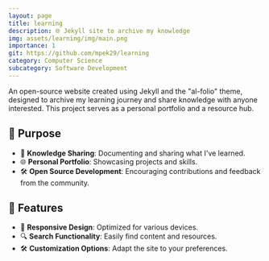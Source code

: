 ```yaml
---
layout: page
title: learning
description: 🌐 Jekyll site to archive my knowledge
img: assets/learning/img/main.png
importance: 1
git: https://github.com/mpek29/learning
category: Computer Science
subcategory: Software Development
---
```



An open-source website created using Jekyll and the "al-folio" theme, designed to archive my learning journey and share knowledge with anyone interested. This project serves as a personal portfolio and a resource hub.

## 🎯 Purpose

- 📖 **Knowledge Sharing**: Documenting and sharing what I've learned.
- 🌐 **Personal Portfolio**: Showcasing projects and skills.
- 🛠️ **Open Source Development**: Encouraging contributions and feedback from the community.

## 🌟 Features

- 📄 **Responsive Design**: Optimized for various devices.
- 🔍 **Search Functionality**: Easily find content and resources.
- 🛠️ **Customization Options**: Adapt the site to your preferences.

